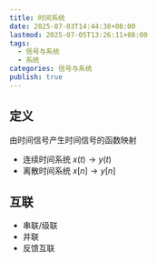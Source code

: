 ```yaml
---
title: 时间系统
date: 2025-07-03T14:44:38+08:00
lastmod: 2025-07-05T13:26:11+08:00
tags:
  - 信号与系统
  - 系统
categories: 信号与系统
publish: true
---
```


## 定义

由时间信号产生时间信号的函数映射

- 连续时间系统 $x(t)\to y(t)$
- 离散时间系统 $x[n]\to y[n]$

## 互联

- 串联/级联
- 并联
- 反馈互联
